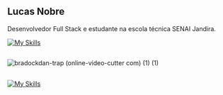 ## Lucas Nobre

Desenvolvedor Full Stack e estudante na escola técnica SENAI Jandira.

[![My Skills](https://skillicons.dev/icons?i=html,css,js,typescript,tailwindcss,react,nodejs,kotlin,mysql,py,figma)](https://skillicons.dev)


##
![bradockdan-trap (online-video-cutter com) (1) (1)](https://github.com/user-attachments/assets/dd9c3f1f-27af-4f50-81ab-7efbbfb658ac)


  
  ##
 
 [![My Skills](https://skillicons.dev/icons?i=instagram,gmail,linkedin)](https://skillicons.dev)
  

